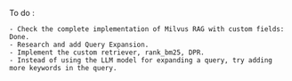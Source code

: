 To do :

    - Check the complete implementation of Milvus RAG with custom fields: Done.
    - Research and add Query Expansion.
    - Implement the custom retriever, rank_bm25, DPR.  
    - Instead of using the LLM model for expanding a query, try adding more keywords in the query. 